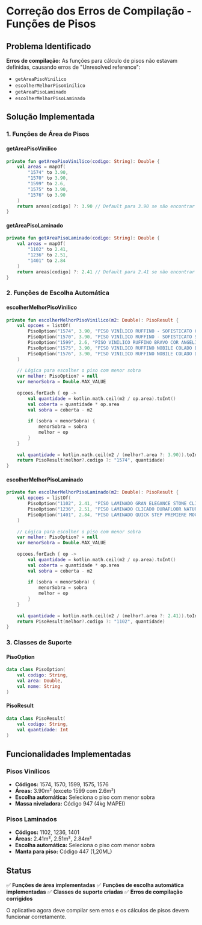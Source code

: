 # Correção dos Erros de Compilação - Funções de Pisos

## Problema Identificado

**Erros de compilação:** As funções para cálculo de pisos não estavam definidas, causando erros de "Unresolved reference":

- `getAreaPisoVinilico`
- `escolherMelhorPisoVinilico`
- `getAreaPisoLaminado`
- `escolherMelhorPisoLaminado`

## Solução Implementada

### 1. **Funções de Área de Pisos**

#### **getAreaPisoVinilico**
```kotlin
private fun getAreaPisoVinilico(codigo: String): Double {
    val areas = mapOf(
        "1574" to 3.90,
        "1570" to 3.90,
        "1599" to 2.6,
        "1575" to 3.90,
        "1576" to 3.90
    )
    return areas[codigo] ?: 3.90 // Default para 3.90 se não encontrar
}
```

#### **getAreaPisoLaminado**
```kotlin
private fun getAreaPisoLaminado(codigo: String): Double {
    val areas = mapOf(
        "1102" to 2.41,
        "1236" to 2.51,
        "1401" to 2.84
    )
    return areas[codigo] ?: 2.41 // Default para 2.41 se não encontrar
}
```

### 2. **Funções de Escolha Automática**

#### **escolherMelhorPisoVinilico**
```kotlin
private fun escolherMelhorPisoVinilico(m2: Double): PisoResult {
    val opcoes = listOf(
        PisoOption("1574", 3.90, "PISO VINÍLICO RUFFINO - SOFISTICATO CARAMBOLA"),
        PisoOption("1570", 3.90, "PISO VINÍLICO RUFFINO - SOFISTICATO SAPUCAIA"),
        PisoOption("1599", 2.6, "PISO VINILICO RUFFINO BRAVO COR ANGELIM"),
        PisoOption("1575", 3.90, "PISO VINILICO RUFFINO NOBILE COLADO BAOBA"),
        PisoOption("1576", 3.90, "PISO VINILICO RUFFINO NOBILE COLADO DAMASCO")
    )
    
    // Lógica para escolher o piso com menor sobra
    var melhor: PisoOption? = null
    var menorSobra = Double.MAX_VALUE
    
    opcoes.forEach { op ->
        val quantidade = kotlin.math.ceil(m2 / op.area).toInt()
        val coberta = quantidade * op.area
        val sobra = coberta - m2
        
        if (sobra < menorSobra) {
            menorSobra = sobra
            melhor = op
        }
    }
    
    val quantidade = kotlin.math.ceil(m2 / (melhor?.area ?: 3.90)).toInt()
    return PisoResult(melhor?.codigo ?: "1574", quantidade)
}
```

#### **escolherMelhorPisoLaminado**
```kotlin
private fun escolherMelhorPisoLaminado(m2: Double): PisoResult {
    val opcoes = listOf(
        PisoOption("1102", 2.41, "PISO LAMINADO GRAN ELEGANCE STONE CLICK 8MM"),
        PisoOption("1236", 2.51, "PISO LAMINADO CLICADO DURAFLOOR NATURE BELGRADO"),
        PisoOption("1401", 2.84, "PISO LAMINADO QUICK STEP PREMIERE MOCHA")
    )
    
    // Lógica para escolher o piso com menor sobra
    var melhor: PisoOption? = null
    var menorSobra = Double.MAX_VALUE
    
    opcoes.forEach { op ->
        val quantidade = kotlin.math.ceil(m2 / op.area).toInt()
        val coberta = quantidade * op.area
        val sobra = coberta - m2
        
        if (sobra < menorSobra) {
            menorSobra = sobra
            melhor = op
        }
    }
    
    val quantidade = kotlin.math.ceil(m2 / (melhor?.area ?: 2.41)).toInt()
    return PisoResult(melhor?.codigo ?: "1102", quantidade)
}
```

### 3. **Classes de Suporte**

#### **PisoOption**
```kotlin
data class PisoOption(
    val codigo: String,
    val area: Double,
    val nome: String
)
```

#### **PisoResult**
```kotlin
data class PisoResult(
    val codigo: String,
    val quantidade: Int
)
```

## Funcionalidades Implementadas

### **Pisos Vinílicos**
- **Códigos:** 1574, 1570, 1599, 1575, 1576
- **Áreas:** 3.90m² (exceto 1599 com 2.6m²)
- **Escolha automática:** Seleciona o piso com menor sobra
- **Massa niveladora:** Código 947 (4kg MAPEI)

### **Pisos Laminados**
- **Códigos:** 1102, 1236, 1401
- **Áreas:** 2.41m², 2.51m², 2.84m²
- **Escolha automática:** Seleciona o piso com menor sobra
- **Manta para piso:** Código 447 (1,20ML)

## Status

✅ **Funções de área implementadas**
✅ **Funções de escolha automática implementadas**
✅ **Classes de suporte criadas**
✅ **Erros de compilação corrigidos**

O aplicativo agora deve compilar sem erros e os cálculos de pisos devem funcionar corretamente.
